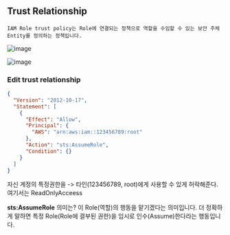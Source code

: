 ## Trust Relationship

```
IAM Role trust policy는 Role에 연결되는 정책으로 역할을 수임할 수 있는 보안 주체 Entity를 정의하는 정책입니다.
```

![image](https://user-images.githubusercontent.com/38831314/148474544-fc4d8b66-724e-4a30-b808-46d7bbb33111.png)


![image](https://user-images.githubusercontent.com/38831314/148474804-142274ef-a6e7-40dd-8015-a511193a8c14.png)


### Edit trust relationship

```json
{
  "Version": "2012-10-17",
  "Statement": [
    {
      "Effect": "Allow",
      "Principal": {
        "AWS": "arn:aws:iam::123456789:root"
      },
      "Action": "sts:AssumeRole",
      "Condition": {}
    }
  ]
}

```

자신 계정의 특정권한을 ->  타인(123456789, root)에게 사용할 수 있게 허락해준다. 여기서는 ReadOnlyAcceess

<strong>sts:AssumeRole</strong> 의미는? 이 Role(역할)의 행동을 맡기겠다는 의미입니다.
더 정확하게 말하면 특정 Role(Role에 결부된 권한)을 임시로 인수(Assume)한다라는 행동입니다.

